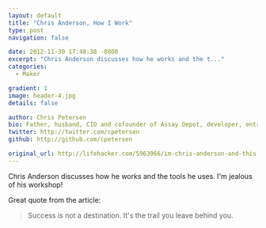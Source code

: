 ```yaml
---
layout: default
title: "Chris Anderson, How I Work"
type: post
navigation: false

date: 2012-11-30 17:48:38 -0800
excerpt: "Chris Anderson discusses how he works and the t..."
categories:
  - Maker

gradient: 1
image: header-4.jpg
details: false

author: Chris Petersen
bio: Father, husband, CIO and cofounder of Assay Depot, developer, entrepreneur and technologist.
twitter: http://twitter.com/cpetersen
github: http://github.com/cpetersen

original_url: http://lifehacker.com/5963966/im-chris-anderson-and-this-is-how-i-work
---
```



Chris Anderson discusses how he works and the tools he uses. I'm jealous of his workshop! 

 Great quote from the article: 

 > Success is not a destination. It's the trail you leave behind you.

